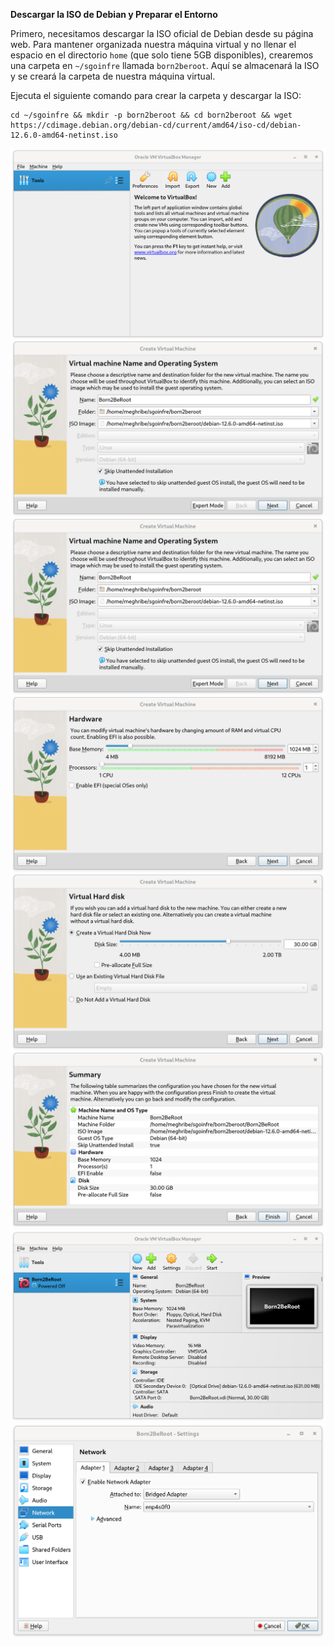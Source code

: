**Descargar la ISO de Debian y Preparar el Entorno**

Primero, necesitamos descargar la ISO oficial de Debian desde su página web. Para mantener organizada nuestra máquina virtual y no llenar el espacio en el directorio `home` (que solo tiene 5GB disponibles), crearemos una carpeta en `~/sgoinfre` llamada `born2beroot`. Aquí se almacenará la ISO y se creará la carpeta de nuestra máquina virtual.

Ejecuta el siguiente comando para crear la carpeta y descargar la ISO:

```shell
cd ~/sgoinfre && mkdir -p born2beroot && cd born2beroot && wget https://cdimage.debian.org/debian-cd/current/amd64/iso-cd/debian-12.6.0-amd64-netinst.iso
```


![Imagen 000](steps/b2br_img_000.png)
![Imagen 001](steps/b2br_img_001.png)
![Imagen 002](steps/b2br_img_002.png)
![Imagen 003](steps/b2br_img_003.png)
![Imagen 004](steps/b2br_img_004.png)
![Imagen 005](steps/b2br_img_005.png)
![Imagen 006](steps/b2br_img_006.png)
![Imagen 007](steps/b2br_img_007.png)
